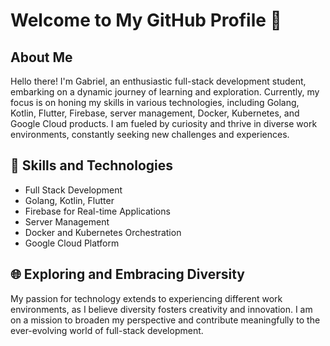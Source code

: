 # Welcome to My GitHub Profile 👋

## About Me

Hello there! I'm Gabriel, an enthusiastic full-stack development student, embarking on a dynamic journey of learning and exploration. Currently, my focus is on honing my skills in various technologies, including Golang, Kotlin, Flutter, Firebase, server management, Docker, Kubernetes, and Google Cloud products. I am fueled by curiosity and thrive in diverse work environments, constantly seeking new challenges and experiences.

## 🚀 Skills and Technologies

- Full Stack Development
- Golang, Kotlin, Flutter
- Firebase for Real-time Applications
- Server Management
- Docker and Kubernetes Orchestration
- Google Cloud Platform

## 🌐 Exploring and Embracing Diversity

My passion for technology extends to experiencing different work environments, as I believe diversity fosters creativity and innovation. I am on a mission to broaden my perspective and contribute meaningfully to the ever-evolving world of full-stack development.
